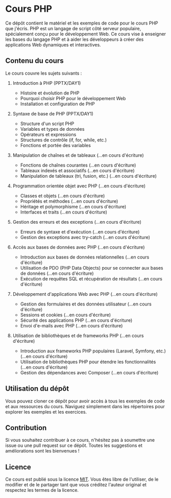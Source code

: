 # Cours PHP

Ce dépôt contient le matériel et les exemples de code pour le cours PHP que j'écris. PHP est un langage de script côté serveur populaire, spécialement conçu pour le développement Web. Ce cours vise à enseigner les bases du langage PHP et à aider les développeurs à créer des applications Web dynamiques et interactives. 

## Contenu du cours

Le cours couvre les sujets suivants :

1. Introduction à PHP (PPTX/DAY1)
    - Histoire et évolution de PHP
    - Pourquoi choisir PHP pour le développement Web
    - Installation et configuration de PHP

2. Syntaxe de base de PHP (PPTX/DAY1)
    - Structure d'un script PHP
    - Variables et types de données
    - Opérateurs et expressions
    - Structures de contrôle (if, for, while, etc.)
    - Fonctions et portée des variables

3. Manipulation de chaînes et de tableaux (...en cours d'écriture)
    - Fonctions de chaînes courantes (...en cours d'écriture)
    - Tableaux indexés et associatifs (...en cours d'écriture)
    - Manipulation de tableaux (tri, fusion, etc.) (...en cours d'écriture)

4. Programmation orientée objet avec PHP (...en cours d'écriture)
    - Classes et objets (...en cours d'écriture)
    - Propriétés et méthodes (...en cours d'écriture)
    - Héritage et polymorphisme (...en cours d'écriture)
    - Interfaces et traits (...en cours d'écriture)

5. Gestion des erreurs et des exceptions (...en cours d'écriture)
    - Erreurs de syntaxe et d'exécution (...en cours d'écriture)
    - Gestion des exceptions avec try-catch (...en cours d'écriture)

6. Accès aux bases de données avec PHP (...en cours d'écriture)
    - Introduction aux bases de données relationnelles (...en cours d'écriture)
    - Utilisation de PDO (PHP Data Objects) pour se connecter aux bases de données (...en cours d'écriture)
    - Exécution de requêtes SQL et récupération de résultats (...en cours d'écriture)

7. Développement d'applications Web avec PHP (...en cours d'écriture)
    - Gestion des formulaires et des données utilisateur (...en cours d'écriture)
    - Sessions et cookies (...en cours d'écriture)
    - Sécurité des applications PHP (...en cours d'écriture)
    - Envoi d'e-mails avec PHP (...en cours d'écriture)

8. Utilisation de bibliothèques et de frameworks PHP (...en cours d'écriture)
    - Introduction aux frameworks PHP populaires (Laravel, Symfony, etc.) (...en cours d'écriture)
    - Utilisation de bibliothèques PHP pour étendre les fonctionnalités (...en cours d'écriture)
    - Gestion des dépendances avec Composer (...en cours d'écriture)

## Utilisation du dépôt

Vous pouvez cloner ce dépôt pour avoir accès à tous les exemples de code et aux ressources du cours. Naviguez simplement dans les répertoires pour explorer les exemples et les exercices.

## Contribution

Si vous souhaitez contribuer à ce cours, n'hésitez pas à soumettre une issue ou une pull request sur ce dépôt. Toutes les suggestions et améliorations sont les bienvenues !

## Licence

Ce cours est publié sous la licence [MIT](LICENSE). Vous êtes libre de l'utiliser, de le modifier et de le partager tant que vous créditez l'auteur original et respectez les termes de la licence.
